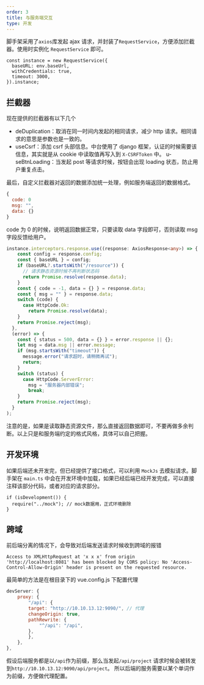 ```yaml
---
order: 3
title: 与服务端交互
type: 开发
---
```


脚手架采用了`axios`库发起 ajax 请求，并封装了`RequestService`，方便添加拦截器。使用时实例化 `RequestService` 即可。

```
const instance = new RequestService({
  baseURL: env.baseUrl,
  withCredentials: true,
  timeout: 3000,
}).instance;
```

## 拦截器

现在提供的拦截器有以下几个

- deDuplication：取消在同一时间内发起的相同请求，减少 http 请求。相同请求的意思是参数也是一致的。
- useCsrf：添加 csrf 头部信息。中台使用了 django 框架，认证的时候需要该信息，其实就是从 cookie 中读取值再写入到 `X-CSRFToken` 中。
  u- seBtnLoading：当发起 post 等请求时候，按钮会出现 loading 状态，防止用户重复点击。

最后，自定义拦截器对返回的数据添加统一处理，例如服务端返回的数据格式。

```Javascript
{
  code: 0
  msg: "",
  data: {}
}
```

code 为 0 的时候，说明返回数据正常，只要读取 data 字段即可，否则读取 msg 字段反馈给用户。

```Typescript
instance.interceptors.response.use((response: AxiosResponse<any>) => {
    const config = response.config;
    const { baseURL } = config;
    if (baseURL?.startsWith("/resource")) {
      // 请求静态资源时候不再判断状态码
      return Promise.resolve(response.data);
    }
    const { code = -1, data = {} } = response.data;
    const { msg = "" } = response.data;
    switch (code) {
      case HttpCode.Ok:
        return Promise.resolve(data);
    }
    return Promise.reject(msg);
  },
  (error) => {
    const { status = 500, data = {} } = error.response || {};
    let msg = data.msg || error.message;
    if (msg.startsWith("timeout")) {
      message.error("请求超时，请稍微再试");
      return;
    }
    switch (status) {
      case HttpCode.ServerError:
        msg = "服务器内部错误";
        break;
    }
    return Promise.reject(msg);
  }
);
```

注意的是，如果是读取静态资源文件，那么直接返回数据即可，不要再做多余判断。以上只是和服务端约定的格式风格，具体可以自己把握。

## 开发环境

如果后端还未开发完，但已经提供了接口格式，可以利用 `MockJs` 去模拟请求。脚手架在 `main.ts` 中会在开发环境中加载，如果已经后端已经开发完成，可以直接注释该部分代码，或者对应的请求部分。

```
if (isDevelopment()) {
  require("../mock"); // mock数据用，正式环境删除
}
```

## 跨域
前后端分离的情况下，会导致对后端发送请求时候收到跨域的报错

```
Access to XMLHttpRequest at 'x x x' from origin 'http://localhost:8081' has been blocked by CORS policy: No 'Access-Control-Allow-Origin' header is present on the requested resource.
```

最简单的方法是在根目录下的 vue.config.js 下配置代理

```JavaScript
devServer: {
    proxy: {
        "/api": {
        target: "http://10.10.13.12:9090/", // 代理
        changeOrigin: true,
        pathRewrite: {
            "^/api": "/api",
        },
        },
    },
},
```

假设后端服务都是以`/api`作为前缀，那么当发起`/api/project` 请求时候会被转发到`http://10.10.13.12:9090/api/project`。 
所以后端的服务需要以某个单词作为前缀，方便做代理配置。
